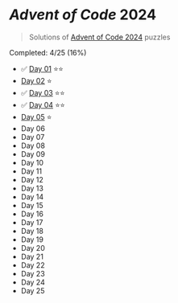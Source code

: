 # _Advent of Code_ 2024

> Solutions of [Advent of Code 2024](http://adventofcode.com/2024/) puzzles

Completed: 4/25 (16%)

-   ✅ [Day 01](https://github.com/ssynowiec/AdventOfCode/tree/main/2024/Day%2001) ⭐⭐
-   [Day 02](https://github.com/ssynowiec/AdventOfCode/tree/main/2024/Day%2002) ⭐
-   ✅ [Day 03](https://github.com/ssynowiec/AdventOfCode/tree/main/2024/Day%2003) ⭐⭐
-   ✅ [Day 04](https://github.com/ssynowiec/AdventOfCode/tree/main/2024/Day%2004) ⭐⭐
-   [Day 05](https://github.com/ssynowiec/AdventOfCode/tree/main/2024/Day%2005) ⭐
-   Day 06
-   Day 07
-   Day 08
-   Day 09
-   Day 10
-   Day 11
-   Day 12
-   Day 13
-   Day 14
-   Day 15
-   Day 16
-   Day 17
-   Day 18
-   Day 19
-   Day 20
-   Day 21
-   Day 22
-   Day 23
-   Day 24
-   Day 25
